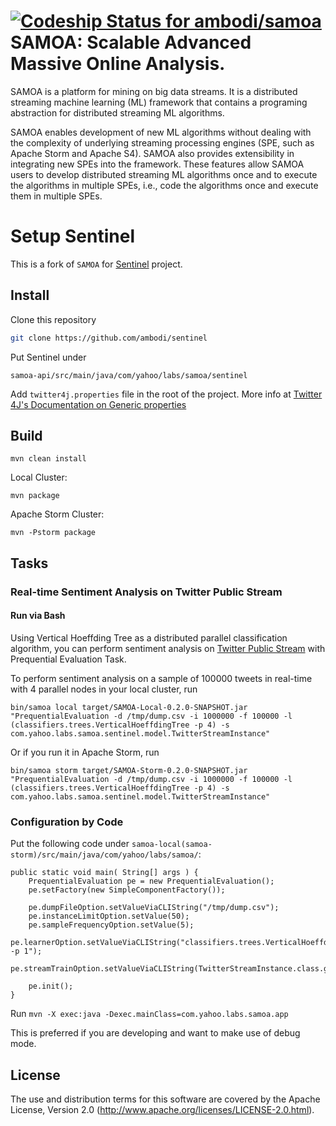 [ ![Codeship Status for ambodi/samoa](https://www.codeship.io/projects/d78cc130-2227-0132-8038-72718e888449/status)](https://www.codeship.io/projects/36448)
SAMOA: Scalable Advanced Massive Online Analysis.
=================
SAMOA is a platform for mining on big data streams.
It is a distributed streaming machine learning (ML) framework that contains a 
programing abstraction for distributed streaming ML algorithms.

SAMOA enables development of new ML algorithms without dealing with 
the complexity of underlying streaming processing engines (SPE, such 
as Apache Storm and Apache S4). SAMOA also provides extensibility in integrating
new SPEs into the framework. These features allow SAMOA users to develop 
distributed streaming ML algorithms once and to execute the algorithms 
in multiple SPEs, i.e., code the algorithms once and execute them in multiple SPEs.

# Setup Sentinel
This is a fork of ```SAMOA``` for [Sentinel](https://github.com/ambodi/sentinel) project.
  
## Install
Clone this repository
```sh
git clone https://github.com/ambodi/sentinel
```
Put Sentinel under 
```
samoa-api/src/main/java/com/yahoo/labs/samoa/sentinel
```

Add ```twitter4j.properties``` file in the root of the project. More info at [Twitter 4J's Documentation on Generic properties](http://twitter4j.org/en/configuration.html "Title")

## Build

```
mvn clean install
```

Local Cluster: 
```
mvn package 
```

Apache Storm Cluster:
```
mvn -Pstorm package
```


## Tasks

### Real-time Sentiment Analysis on Twitter Public Stream 
#### Run via Bash
Using Vertical Hoeffding Tree as a distributed parallel classification algorithm, you can perform sentiment analysis on [Twitter Public Stream](https://dev.twitter.com/docs/streaming-apis/streams/public) with Prequential Evaluation Task. 

To perform sentiment analysis on a sample of 100000 tweets in real-time with 4 parallel nodes in your local cluster, run

```
bin/samoa local target/SAMOA-Local-0.2.0-SNAPSHOT.jar "PrequentialEvaluation -d /tmp/dump.csv -i 1000000 -f 100000 -l (classifiers.trees.VerticalHoeffdingTree -p 4) -s com.yahoo.labs.samoa.sentinel.model.TwitterStreamInstance"
```

Or if you run it in Apache Storm, run

```
bin/samoa storm target/SAMOA-Storm-0.2.0-SNAPSHOT.jar "PrequentialEvaluation -d /tmp/dump.csv -i 1000000 -f 100000 -l (classifiers.trees.VerticalHoeffdingTree -p 4) -s com.yahoo.labs.samoa.sentinel.model.TwitterStreamInstance"
```
### Configuration by Code
Put the following code under ```samoa-local(samoa-storm)/src/main/java/com/yahoo/labs/samoa/```:

    public static void main( String[] args ) {
        PrequentialEvaluation pe = new PrequentialEvaluation();
        pe.setFactory(new SimpleComponentFactory());

        pe.dumpFileOption.setValueViaCLIString("/tmp/dump.csv");
        pe.instanceLimitOption.setValue(50);
        pe.sampleFrequencyOption.setValue(5);
        pe.learnerOption.setValueViaCLIString("classifiers.trees.VerticalHoeffdingTree -p 1");
        pe.streamTrainOption.setValueViaCLIString(TwitterStreamInstance.class.getName());

        pe.init();
    }

Run ```mvn -X exec:java -Dexec.mainClass=com.yahoo.labs.samoa.app```


This is preferred if you are developing and want to make use of debug mode.  
<!--
  Copyright (c) 2013 Yahoo! Inc. All Rights Reserved.

  Licensed under the Apache License, Version 2.0 (the "License");
  you may not use this file except in compliance with the License.
  You may obtain a copy of the License at

    http://www.apache.org/licenses/LICENSE-2.0

  Unless required by applicable law or agreed to in writing, software
  distributed under the License is distributed on an "AS IS" BASIS,
  WITHOUT WARRANTIES OR CONDITIONS OF ANY KIND, either express or implied.
  See the License for the specific language governing permissions and
  limitations under the License. See accompanying LICENSE file.
-->


## License

The use and distribution terms for this software are covered by the
Apache License, Version 2.0 (http://www.apache.org/licenses/LICENSE-2.0.html).

